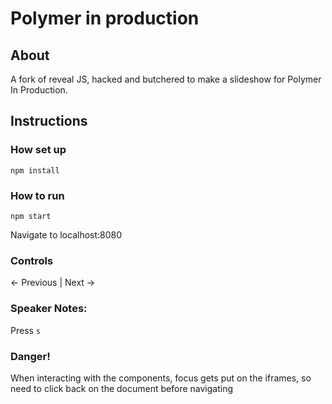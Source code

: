 # Polymer in production

## About

A fork of reveal JS, hacked and butchered to make a slideshow for Polymer In Production.

## Instructions

### How set up

`npm install`

### How to run

`npm start`

Navigate to localhost:8080

### Controls

<- Previous | Next ->

### Speaker Notes:

Press `s`

### Danger!

When interacting with the components, focus gets put on the iframes, so need to click back on the document before navigating


